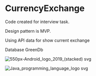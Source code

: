 # CurrencyExchange
Code created for interview task.

Design pattern is MVP.

Using API data for show current exchange

Database GreenDb

![550px-Android_logo_2019_(stacked) svg](https://user-images.githubusercontent.com/29164777/226198707-f13427b3-8363-4989-ae0a-337f9b9a18e3.png)

![Java_programming_language_logo svg](https://user-images.githubusercontent.com/29164777/224560734-1de45c8c-ac58-44bc-8fec-70bab9b60873.png)
